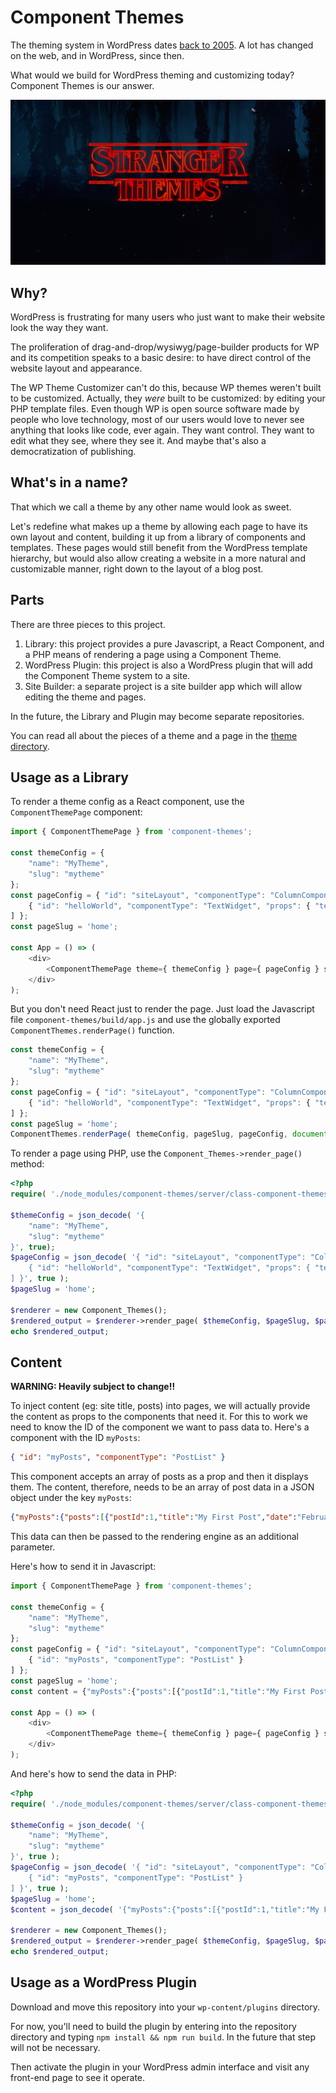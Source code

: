# Component Themes

The theming system in WordPress dates [back to 2005](https://wordpress.org/news/2005/02/strayhorn/). A lot has changed on the web, and in WordPress, since then.

What would we build for WordPress theming and customizing today? Component Themes is our answer.

<img src="stranger-themes.png">

## Why?

WordPress is frustrating for many users who just want to make their website look the way they want.

The proliferation of drag-and-drop/wysiwyg/page-builder products for WP and its competition speaks to a basic desire: to have direct control of the website layout and appearance.

The WP Theme Customizer can't do this, because WP themes weren't built to be customized. Actually, they *were* built to be customized: by editing your PHP template files. Even though WP is open source software made by people who love technology, most of our users would love to never see anything that looks like code, ever again. They want control. They want to edit what they see, where they see it. And maybe that's also a democratization of publishing.

## What's in a name?

That which we call a theme by any other name would look as sweet.

Let's redefine what makes up a theme by allowing each page to have its own layout and content, building it up from a library of components and templates. These pages would still benefit from the WordPress template hierarchy, but would also allow creating a website in a more natural and customizable manner, right down to the layout of a blog post.

## Parts

There are three pieces to this project.

1. Library: this project provides a pure Javascript, a React Component, and a PHP means of rendering a page using a Component Theme.
2. WordPress Plugin: this project is also a WordPress plugin that will add the Component Theme system to a site.
3. Site Builder: a separate project is a site builder app which will allow editing the theme and pages.

In the future, the Library and Plugin may become separate repositories.

You can read all about the pieces of a theme and a page in the [theme directory](./src/themes/README.md).

## Usage as a Library

To render a theme config as a React component, use the `ComponentThemePage` component:

```js
import { ComponentThemePage } from 'component-themes';

const themeConfig = {
	"name": "MyTheme",
	"slug": "mytheme"
};
const pageConfig = { "id": "siteLayout", "componentType": "ColumnComponent", "children": [
	{ "id": "helloWorld", "componentType": "TextWidget", "props": { "text": "hello world" } }
] };
const pageSlug = 'home';

const App = () => (
	<div>
		<ComponentThemePage theme={ themeConfig } page={ pageConfig } slug={ pageSlug } />
	</div>
);
```

But you don't need React just to render the page. Just load the Javascript file `component-themes/build/app.js` and use the globally exported `ComponentThemes.renderPage()` function.

```js
const themeConfig = {
	"name": "MyTheme",
	"slug": "mytheme"
};
const pageConfig = { "id": "siteLayout", "componentType": "ColumnComponent", "children": [
	{ "id": "helloWorld", "componentType": "TextWidget", "props": { "text": "hello world" } }
] };
const pageSlug = 'home';
ComponentThemes.renderPage( themeConfig, pageSlug, pageConfig, document.getElementById( 'root' ) );
```

To render a page using PHP, use the `Component_Themes->render_page()` method:

```php
<?php
require( './node_modules/component-themes/server/class-component-themes.php' );

$themeConfig = json_decode( '{
	"name": "MyTheme",
	"slug": "mytheme"
}', true);
$pageConfig = json_decode( '{ "id": "siteLayout", "componentType": "ColumnComponent", "children": [
	{ "id": "helloWorld", "componentType": "TextWidget", "props": { "text": "hello world" } }
] }', true );
$pageSlug = 'home';

$renderer = new Component_Themes();
$rendered_output = $renderer->render_page( $themeConfig, $pageSlug, $pageConfig );
echo $rendered_output;
```

## Content

**WARNING: Heavily subject to change!!**

To inject content (eg: site title, posts) into pages, we will actually provide the content as props to the components that need it. For this to work we need to know the ID of the component we want to pass data to. Here's a component with the ID `myPosts`:

```json
{ "id": "myPosts", "componentType": "PostList" }
```

This component accepts an array of posts as a prop and then it displays them. The content, therefore, needs to be an array of post data in a JSON object under the key `myPosts`:

```json
{"myPosts":{"posts":[{"postId":1,"title":"My First Post","date":"February 22, 2013","author":"The Human","link":"http://localhost:3000","content":"This is my very first blog post."}]}}
```

This data can then be passed to the rendering engine as an additional parameter.

Here's how to send it in Javascript:

```js
import { ComponentThemePage } from 'component-themes';

const themeConfig = {
	"name": "MyTheme",
	"slug": "mytheme"
};
const pageConfig = { "id": "siteLayout", "componentType": "ColumnComponent", "children": [
	{ "id": "myPosts", "componentType": "PostList" }
] };
const pageSlug = 'home';
const content = {"myPosts":{"posts":[{"postId":1,"title":"My First Post","date":"February 22, 2013","author":"The Human","link":"http://localhost:3000","content":"This is my very first blog post."}]}};

const App = () => (
	<div>
		<ComponentThemePage theme={ themeConfig } page={ pageConfig } slug={ pageSlug } content={ content } />
	</div>
);
```

And here's how to send the data in PHP:

```php
<?php
require( './node_modules/component-themes/server/class-component-themes.php' );

$themeConfig = json_decode( '{
	"name": "MyTheme",
	"slug": "mytheme"
}', true );
$pageConfig = json_decode( '{ "id": "siteLayout", "componentType": "ColumnComponent", "children": [
	{ "id": "myPosts", "componentType": "PostList" }
] }', true );
$pageSlug = 'home';
$content = json_decode( '{"myPosts":{"posts":[{"postId":1,"title":"My First Post","date":"February 22, 2013","author":"The Human","link":"http://localhost:3000","content":"This is my very first blog post."}]}}', true );

$renderer = new Component_Themes();
$rendered_output = $renderer->render_page( $themeConfig, $pageSlug, $pageConfig, $content );
echo $rendered_output;
```

## Usage as a WordPress Plugin

Download and move this repository into your `wp-content/plugins` directory.

For now, you'll need to build the plugin by entering into the repository directory and typing `npm install && npm run build`. In the future that step will not be necessary.

Then activate the plugin in your WordPress admin interface and visit any front-end page to see it operate.
